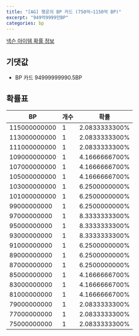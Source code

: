 ```yaml
---
title: "[AG] 행운의 BP 카드 (750억~1150억 BP)"
excerpt: "949억9999만BP"
categories: bp
---
```

[넥슨 아이템 확률 정보](http://iteminfo.nexon.com/probability/fco?sn=7671)

## 기댓값
  - BP 카드 94999999990.5BP

## 확률표

|BP|개수|확률|
|---|---|---|
|115000000000|1|2.0833333300%|
|113000000000|1|2.0833333300%|
|111000000000|1|2.0833333300%|
|109000000000|1|4.1666666700%|
|107000000000|1|4.1666666700%|
|105000000000|1|4.1666666700%|
|103000000000|1|6.2500000000%|
|101000000000|1|6.2500000000%|
|99000000000|1|6.2500000000%|
|97000000000|1|8.3333333300%|
|95000000000|1|8.3333333300%|
|93000000000|1|8.3333333300%|
|91000000000|1|6.2500000000%|
|89000000000|1|6.2500000000%|
|87000000000|1|6.2500000000%|
|85000000000|1|4.1666666700%|
|83000000000|1|4.1666666700%|
|81000000000|1|4.1666666700%|
|79000000000|1|2.0833333300%|
|77000000000|1|2.0833333300%|
|75000000000|1|2.0833333300%|
